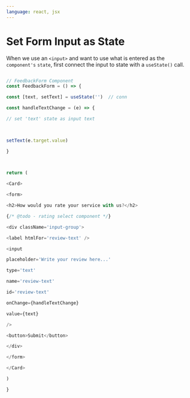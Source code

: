 ```yaml
---
language: react, jsx
---
```


# Set Form Input as State

When we use an `<input>` and want to use what is entered as the `component's` `state`, first connect the input to state with a `useState()` call.

```javascript

// FeedbackForm Component
const FeedbackForm = () => {

const [text, setText] = useState('')  // conn

const handleTextChange = (e) => {

// set 'text' state as input text

  

setText(e.target.value)

}

  

return (

<Card>

<form>

<h2>How would you rate your service with us?</h2>

{/* @todo - rating select component */}

<div className='input-group'>

<label htmlFor='review-text' />

<input

placeholder='Write your review here...'

type='text'

name='review-text'

id='review-text'

onChange={handleTextChange}

value={text}

/>

<button>Submit</button>

</div>

</form>

</Card>

)

}
```

